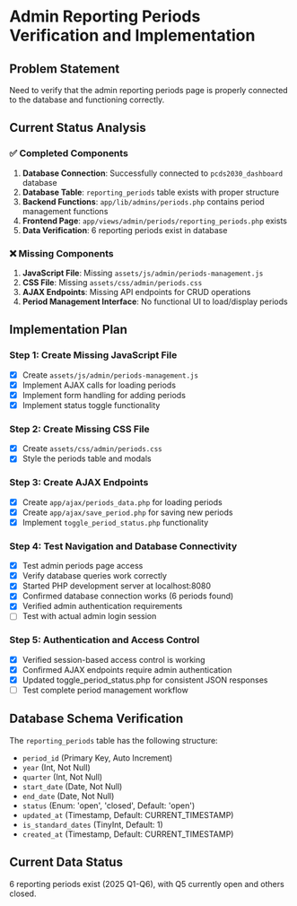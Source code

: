 # Admin Reporting Periods Verification and Implementation

## Problem Statement
Need to verify that the admin reporting periods page is properly connected to the database and functioning correctly.

## Current Status Analysis

### ✅ Completed Components
1. **Database Connection**: Successfully connected to `pcds2030_dashboard` database
2. **Database Table**: `reporting_periods` table exists with proper structure
3. **Backend Functions**: `app/lib/admins/periods.php` contains period management functions
4. **Frontend Page**: `app/views/admin/periods/reporting_periods.php` exists
5. **Data Verification**: 6 reporting periods exist in database

### ❌ Missing Components
1. **JavaScript File**: Missing `assets/js/admin/periods-management.js`
2. **CSS File**: Missing `assets/css/admin/periods.css`
3. **AJAX Endpoints**: Missing API endpoints for CRUD operations
4. **Period Management Interface**: No functional UI to load/display periods

## Implementation Plan

### Step 1: Create Missing JavaScript File
- [x] Create `assets/js/admin/periods-management.js`
- [x] Implement AJAX calls for loading periods
- [x] Implement form handling for adding periods
- [x] Implement status toggle functionality

### Step 2: Create Missing CSS File
- [x] Create `assets/css/admin/periods.css`
- [x] Style the periods table and modals

### Step 3: Create AJAX Endpoints
- [x] Create `app/ajax/periods_data.php` for loading periods
- [x] Create `app/ajax/save_period.php` for saving new periods
- [x] Implement `toggle_period_status.php` functionality

### Step 4: Test Navigation and Database Connectivity
- [x] Test admin periods page access
- [x] Verify database queries work correctly
- [x] Started PHP development server at localhost:8080
- [x] Confirmed database connection works (6 periods found)
- [x] Verified admin authentication requirements
- [ ] Test with actual admin login session

### Step 5: Authentication and Access Control
- [x] Verified session-based access control is working
- [x] Confirmed AJAX endpoints require admin authentication
- [x] Updated toggle_period_status.php for consistent JSON responses
- [ ] Test complete period management workflow

## Database Schema Verification

The `reporting_periods` table has the following structure:
- `period_id` (Primary Key, Auto Increment)
- `year` (Int, Not Null)
- `quarter` (Int, Not Null)  
- `start_date` (Date, Not Null)
- `end_date` (Date, Not Null)
- `status` (Enum: 'open', 'closed', Default: 'open')
- `updated_at` (Timestamp, Default: CURRENT_TIMESTAMP)
- `is_standard_dates` (TinyInt, Default: 1)
- `created_at` (Timestamp, Default: CURRENT_TIMESTAMP)

## Current Data Status
6 reporting periods exist (2025 Q1-Q6), with Q5 currently open and others closed.
